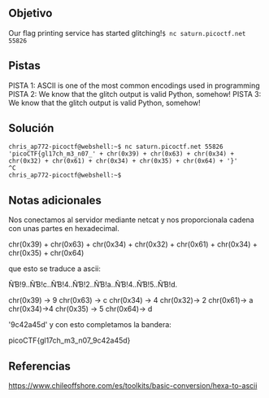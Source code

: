 ## Objetivo
Our flag printing service has started glitching!`$ nc saturn.picoctf.net 55826`
## Pistas

PISTA 1:
ASCII is one of the most common encodings used in programming
PISTA 2:
We know that the glitch output is valid Python, somehow!
PISTA 3:
We know that the glitch output is valid Python, somehow!
## Solución

```
chris_ap772-picoctf@webshell:~$ nc saturn.picoctf.net 55826 
'picoCTF{gl17ch_m3_n07_' + chr(0x39) + chr(0x63) + chr(0x34) + chr(0x32) + chr(0x61) + chr(0x34) + chr(0x35) + chr(0x64) + '}'
^C
chris_ap772-picoctf@webshell:~$ 
```
## Notas adicionales

Nos conectamos al servidor mediante netcat y nos proporcionala cadena con unas partes en hexadecimal.

chr(0x39) + chr(0x63) + chr(0x34) + chr(0x32) + chr(0x61) + chr(0x34) + chr(0x35) + chr(0x64) 

que esto se traduce a ascii:

ÑƁ!9..ÑƁ!c..ÑƁ!4..ÑƁ!2..ÑƁ!a..ÑƁ!4..ÑƁ!5..ÑƁ!d.

chr(0x39) -> 9
chr(0x63) -> c
chr(0x34) -> 4
chr(0x32)-> 2
chr(0x61)-> a
chr(0x34)->4
chr(0x35) -> 5
chr(0x64)-> d 

'9c42a45d'
y con esto completamos la bandera:

picoCTF{gl17ch_m3_n07_9c42a45d}


## Referencias

https://www.chileoffshore.com/es/toolkits/basic-conversion/hexa-to-ascii